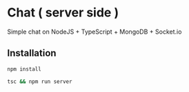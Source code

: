 # Chat ( server side )
Simple chat on NodeJS + TypeScript + MongoDB + Socket.io

## Installation

```bash
npm install 
```

```bash
tsc && npm run server
```
